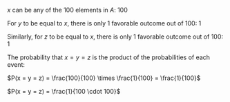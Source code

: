 $x$ can be any of the 100 elements in $A$: 100

For $y$ to be equal to $x$, there is only 1 favorable outcome out of 100: 1

Similarly, for $z$ to be equal to $x$, there is only 1 favorable outcome out of 100: 1

The probability that $x = y = z$ is the product of the probabilities of each event:

$P(x = y = z) = \frac{100}{100} \times \frac{1}{100} = \frac{1}{100}$

$P(x = y = z) = \frac{1}{100 \cdot 100}$
